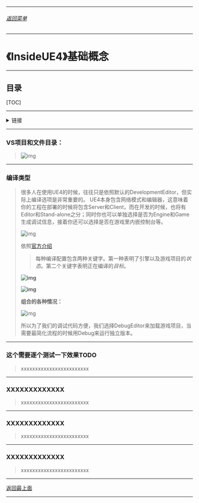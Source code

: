 
------

###### [返回菜单](../ZhiHu_UE_Core_Menu.md)

------

# 《InsideUE4》基础概念

------

## 目录

[TOC]

------

<details>
<summary>链接</summary>

> [《InsideUE4》基础概念 - 知乎](https://zhuanlan.zhihu.com/p/22814098)

------

</details>

------

### VS项目和文件目录：

> ![img](https://pic4.zhimg.com/v2-98f28e37af2dc26f5af34d7723323e7d_1440w.png)

------

### 编译类型

> 很多人在使用UE4的时候，往往只是依照默认的DevelopmentEditor，但实际上编译选项是非常重要的。
> UE4本身包含网络模式和编辑器，这意味着你的工程在部署的时候将包含Server和Client，而在开发的时候，也将有Editor和Stand-alone之分；同时你也可以单独选择是否为Engine和Game生成调试信息，接着你还可以选择是否在游戏里内嵌控制台等。
>
> ![img](https://pic3.zhimg.com/v2-c7b3cfbb8cbbb6387a42908c08cfe89a_1440w.png)
>
> 依照[官方介绍](https://link.zhihu.com/?target=https%3A//docs.unrealengine.com/latest/INT/Programming/Development/CompilingProjects/index.html)
>
> > 每种编译配置包含两种关键字。第一种表明了引擎以及游戏项目的*状态*。第二个关键字表明正在编译的*目标*。
>
> 
>
> **![img](https://pica.zhimg.com/v2-c9660d193fdc18d204ba0d91ee3150be_1440w.png)**
>
> **![img](https://pica.zhimg.com/v2-f049c9630ed11b9e7e2e69e502901dc8_1440w.png)**
>
> **组合的各种情况：**
>
> 
>
> ![img](https://picx.zhimg.com/v2-a7d465573bb2a07fb9a1bdfe8ed08393_1440w.png)
>
> 所以为了我们的调试代码方便，我们选择DebugEditor来加载游戏项目，当需要最简化流程的时候用Debug来运行独立版本。

------

### 这个需要逐个测试一下效果TODO

> xxxxxxxxxxxxxxxxxxxxxxxx

------

### XXXXXXXXXXXXX

> xxxxxxxxxxxxxxxxxxxxxxxx

------

### XXXXXXXXXXXXX

> xxxxxxxxxxxxxxxxxxxxxxxx

------

### XXXXXXXXXXXXX

> xxxxxxxxxxxxxxxxxxxxxxxx

------

[返回最上面](#返回菜单)

___________________________________________________________________________________________
